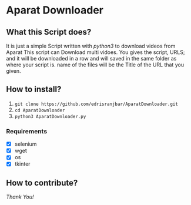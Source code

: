 # Aparat Downloader
## What this Script does?
It is just a simple Script written with *python3* to download videos from Aparat
This script can Download multi vidoes. You gives the script, URLS; and it will be downloaded in a row and will saved in the same folder as where your script is.
name of the files will be the Title of the URL that you given.

## How to install?
1. ```git clone https://github.com/edrisranjbar/AparatDownloader.git```
2. ```cd AparatDownloader```
3. ```python3 AparatDownloader.py```

### Requirements
- [x] selenium
- [x] wget
- [x] os
- [x] tkinter

## How to contribute?

*Thank You!*
